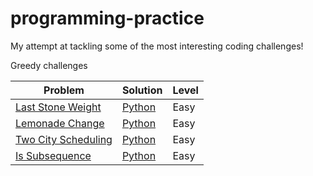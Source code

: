 # programming-practice
My attempt at tackling some of the most interesting coding challenges! 

Greedy challenges

| Problem       | Solution      | Level |
| ------------- | ------------- |-------|
| [Last Stone Weight](https://leetcode.com/problems/last-stone-weight) | [Python](/greedy/last_stone_weight.py)| Easy |
| [Lemonade Change](https://leetcode.com/problems/lemonade-change) | [Python](/greedy/lemonade_change.py)| Easy |
| [Two City Scheduling](https://leetcode.com/problems/two-city-scheduling) | [Python](/greedy/two_city_scheduling.py)| Easy |
| [Is Subsequence](https://leetcode.com/problems/is-subsequence) | [Python](/greedy/isSubsequence.py)| Easy |




